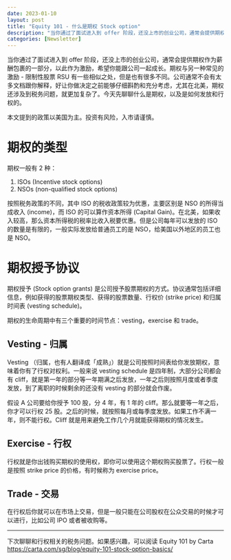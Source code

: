 ```yaml
---
date: 2023-01-10
layout: post
title: "Equity 101 - 什么是期权 Stock option"
description: "当你通过了面试进入到 offer 阶段，还没上市的创业公司，通常会提供期权作为薪酬包裹的一部分，以此作为激励，希望你能跟公司一起成长。期权与另一种常见的激励 - 限制性股票 RSU 有一些相似之处，但是也有很多不同。公司通常不会有太多文档跟你解释，好让你做决定之前能够仔细斟酌和充分考虑，尤其在..."
categories: [Newsletter]
---
```


当你通过了面试进入到 offer 阶段，还没上市的创业公司，通常会提供期权作为薪酬包裹的一部分，以此作为激励，希望你能跟公司一起成长。期权与另一种常见的激励 - 限制性股票 RSU 有一些相似之处，但是也有很多不同。公司通常不会有太多文档跟你解释，好让你做决定之前能够仔细斟酌和充分考虑，尤其在北美，期权还涉及到税务问题，就更加复杂了。今天先聊聊什么是期权，以及是如何发放和行权的。

本文提到的政策以美国为主。投资有风险，入市请谨慎。

# 期权的类型

期权一般有 2 种：

1. ISOs (Incentive stock options)
2. NSOs (non-qualified stock options)

按照税务政策的不同，其中 ISO 的税收政策较为优惠，主要区别是 NSO 的所得当成收入 (income)，而 ISO 的可以算作资本所得 (Capital Gain)。在北美，如果收入较高，那么资本所得税的税率比收入税要优惠。但是公司每年可以发放的 ISO 的数量是有限的，一般实际发放给普通员工的是 NSO，给美国以外地区的员工也是 NSO。

# 期权授予协议

期权授予 (Stock option grants) 是公司授予股票期权的方式。协议通常包括详细信息，例如获得的股票期权类型、获得的股票数量、行权价 (strike price) 和归属时间表 (vesting schedule)。

期权的生命周期中有三个重要的时间节点：vesting，exercise 和 trade。

## Vesting - 归属

Vesting （归属，也有人翻译成「成熟」）就是公司按照时间表给你发放期权，意味着你有了行权对权利。一般来说 vesting schedule 是四年制，大部分公司都会有 cliff，就是第一年的部分等一年期满之后发放，一年之后则按照月度或者季度发放，到了离职的时候剩余的还没有 vesting 的部分就会作废。

假设 A 公司要给你授予 100 股，分 4 年，有 1 年的 cliff。那么就要等一年之后，你才可以行权 25 股。之后的时候，就按照每月或每季度发放。如果工作不满一年，则不能行权。Cliff 就是用来避免工作几个月就能获得期权的情况发生。

## Exercise - 行权

行权就是你出钱购买期权的使用权，即你可以使用这个期权购买股票了。行权一般是按照 strike price 的价格，有时候称为 exercise price。

## Trade - 交易

在行权后你就可以在市场上交易，但是一般只能在公司股权在公众交易的时候才可以进行，比如公司 IPO 或者被收购等。

***

下次聊聊和行权相关的税务问题。如果感兴趣，可以阅读 Equity 101 by Carta https://carta.com/sg/blog/equity-101-stock-option-basics/